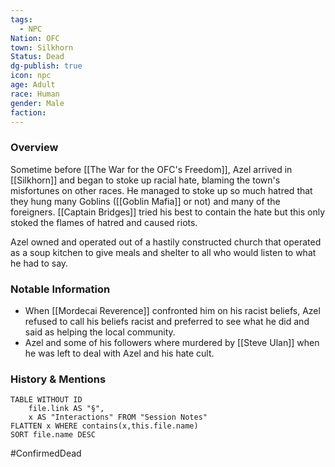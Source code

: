 ```yaml
---
tags:
  - NPC
Nation: OFC
town: Silkhorn
Status: Dead
dg-publish: true
icon: npc
age: Adult
race: Human
gender: Male
faction: 
---
```

### Overview
Sometime before [[The War for the OFC's Freedom]], Azel arrived in [[Silkhorn]] and began to stoke up racial hate, blaming the town's misfortunes on other races. He managed to stoke up so much hatred that they hung many Goblins ([[Goblin Mafia]] or not) and many of the foreigners. [[Captain Bridges]] tried his best to contain the hate but this only stoked the flames of hatred and caused riots. 

Azel owned and operated out of a hastily constructed church that operated as a soup kitchen to give meals and shelter to all who would listen to what he had to say.

### Notable Information 
- When [[Mordecai Reverence]] confronted him on his racist beliefs, Azel refused to call his beliefs racist and preferred to see what he did and said as helping the local community.
- Azel and some of his followers where murdered by [[Steve Ulan]] when he was left to deal with Azel and his hate cult. 

### History & Mentions
```dataview
TABLE WITHOUT ID
	file.link AS "§", 
	x AS "Interactions" FROM "Session Notes"
FLATTEN x WHERE contains(x,this.file.name) 
SORT file.name DESC
```

#ConfirmedDead